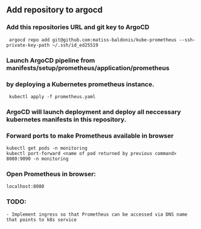 
## Add repository to argocd
### Add this repositories URL and git key to ArgoCD
```  argocd repo add git@github.com:matiss-baldonis/kube-prometheus --ssh-private-key-path ~/.ssh/id_ed25519 ```

### Launch ArgoCD pipeline from manifests/setup/prometheus/application/prometheus
### by deploying a Kubernetes prometheus instance. 
```  kubectl apply -f prometheus.yaml ```
### ArgoCD will launch deployment and deploy all neccessary kubernetes manifests in this repository.

### Forward ports to make Prometheus available in browser
```
kubectl get pods -n monitoring 
kubectl port-forward <name of pod returned by previous command> 8080:9090 -n monitoring
```

### Open Prometheus in browser:

``` localhost:8080 ```

### TODO:
```- Implement ingress so that Prometheus can be accessed via DNS name that points to k8s service```
